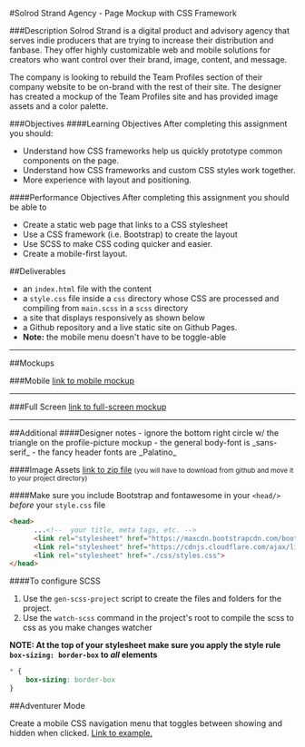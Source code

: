 #Solrod Strand Agency - Page Mockup with CSS Framework

###Description
Solrod Strand is a digital product and advisory agency that serves indie producers that are trying to increase their distribution and fanbase. They offer highly customizable web and mobile solutions for creators who want control over their brand, image, content, and message.

The company is looking to rebuild the Team Profiles section of their company website to be on-brand with the rest of their site. The designer has created a mockup of the Team Profiles site and has provided image assets and a color palette.

###Objectives
####Learning Objectives
After completing this assignment you should:
- Understand how CSS frameworks help us quickly prototype common components on the page.
- Understand how CSS frameworks and custom CSS styles work together.
- More experience with layout and positioning.

####Performance Objectives
After completing this assignment you should be able to
- Create a static web page that links to a CSS stylesheet
- Use a CSS framework (i.e. Bootstrap) to create the layout
- Use SCSS to make CSS coding quicker and easier.
- Create a mobile-first layout.


##Deliverables
- an `index.html` file with the content
- a `style.css` file inside a `css` directory whose CSS are processed and compiling from `main.scss` in a `scss` directory
- a site that displays responsively as shown below
- a Github repository and a live static site on Github Pages.
- **Note:** the mobile menu doesn't have to be toggle-able

<hr>

##Mockups

###Mobile
[link to mobile mockup](https://github.com/TIY-Charleston-Front-End-Engineering/Course-Guide/blob/master/assignments/06-css-frameworks-solrod-strandd/mockup/solriod-landing-mobile-layout.png)
<hr/>

###Full Screen
[link to full-screen mockup](https://github.com/t3patterson/TIY-2016-Q3/blob/master/assignments/06-css-frameworks-solrod-strandd/mockup/solrod-landing-full-layout.png)


<hr>
##Additional
####Designer notes
- ignore the bottom right circle w/ the triangle on the profile-picture mockup
- the general body-font is _sans-serif_
- the fancy header fonts are  _Palatino_

####Image Assets
[link to zip file](https://github.com/TIY-Charleston-Front-End-Engineering/Course-Guide/blob/master/assignments/06-css-frameworks-solrod-strandd/image-assets.zip)
<small>(you will have to download from github and move it to your project directory)</small>

####Make sure you include Bootstrap and fontawesome in your `<head/>` *before* your `style.css` file
```html
<head>
      ...<!--  your title, meta tags, etc. -->
      <link rel="stylesheet" href="https://maxcdn.bootstrapcdn.com/bootstrap/3.3.7/css/bootstrap.min.css"crossorigin="anonymous">
      <link rel="stylesheet" href="https://cdnjs.cloudflare.com/ajax/libs/font-awesome/4.6.3/css/font-awesome.min.css">
      <link rel="stylesheet" href="./css/styles.css">
</head>
```

####To configure SCSS
1. Use the `gen-scss-project` script to create the files and folders for the project.
2. Use the `watch-scss` command in the project's root to compile the scss to css as you make changes watcher


**NOTE: At the top of your stylesheet make sure you apply the style rule `box-sizing: border-box` to *all* elements**

```css
* {
    box-sizing: border-box
}
```

##Adventurer Mode

Create a mobile CSS navigation menu that toggles between showing and hidden when clicked. [Link to example.](https://github.com/TIY-Charleston-Front-End-Engineering/Course-Guide/blob/master/assignments/06-css-frameworks-solrod-strandd/mockup/solrod-mobile-menu.gif)
